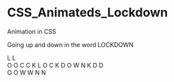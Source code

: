 # CSS_Animateds_Lockdown
Animation in CSS

Going up and down in the word LOCKDOWN



L                                                                L  
  O                                                            O
    C                                                        C
      K               L  O  C  K  D  O  W  N               K
        D                                                D                                     
          O                                            O
            W                                        W 
              N                                    N
